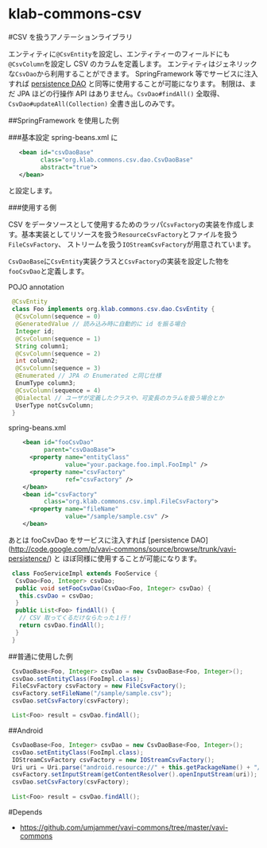 klab-commons-csv
================

#CSV を扱うアノテーションライブラリ

エンティティに`@CsvEntity`を設定し、エンティティーのフィールドにも`@CsvColumn`を設定し CSV のカラムを定義します。
エンティティはジェネリックな`CsvDao`から利用することができます。
SpringFramework 等でサービスに注入すれば [persistence DAO](https://github.com/umjammer/vavi-commons/tree/master/vavi-persistence) と同等に使用することが可能になります。
制限は、まだ JPA ほどの行操作 API はありません。`CsvDao#findAll()` 全取得、 `CsvDao#updateAll(Collection)` 全書き出しのみです。

##SpringFramework を使用した例

###基本設定
spring-beans.xml に
```xml
   <bean id="csvDaoBase"
         class="org.klab.commons.csv.dao.CsvDaoBase"
         abstract="true">
   </bean>
```
と設定します。

###使用する側

CSV をデータソースとして使用するためのラッパ`CsvFactory`の実装を作成します。基本実装としてリソースを扱う`ResourceCsvFactory`とファイルを扱う`FileCsvFactory`、 ストリームを扱う`IOStreamCsvFactory`が用意されています。

`CsvDaoBase`に`CsvEntity`実装クラスと`CsvFactory`の実装を設定した物を`fooCsvDao`と定義します。

POJO annotation

```java
 @CsvEntity
 class Foo implements org.klab.commons.csv.dao.CsvEntity {
  @CsvColumn(sequence = 0)
  @GeneratedValue // 読み込み時に自動的に id を振る場合
  Integer id;
  @CsvColumn(sequence = 1)
  String column1;
  @CsvColumn(sequence = 2)
  int column2;
  @CsvColumn(sequence = 3)
  @Enumerated // JPA の Enumerated と同じ仕様
  EnumType column3;
  @CsvColumn(sequence = 4)
  @Dialectal // ユーザが定義したクラスや、可変長のカラムを扱う場合とか
  UserType notCsvColumn;
 }
```

spring-beans.xml
```xml
    <bean id="fooCsvDao"
          parent="csvDaoBase">
      <property name="entityClass"
                value="your.package.foo.impl.FooImpl" />
      <property name="csvFactory"
                ref="csvFactory" />
    </bean>
    <bean id="csvFactory"
          class="org.klab.commons.csv.impl.FileCsvFactory">
      <property name="fileName"
                value="/sample/sample.csv" />
    </bean>
```

あとは fooCsvDao をサービスに注入すれば [persistence DAO] (http://code.google.com/p/vavi-commons/source/browse/trunk/vavi-persistence/) と
ほぼ同様に使用することが可能になります。

```Java
 class FooServiceImpl extends FooService {
  CsvDao<Foo, Integer> csvDao;
  public void setFooCsvDao(CsvDao<Foo, Integer> csvDao) {
   this.csvDao = csvDao;
  }
  public List<Foo> findAll() {
   // CSV 取ってくるだけならたった１行！
   return csvDao.findAll();
  }
 }
```

##普通に使用した例

```Java
 CsvDaoBase<Foo, Integer> csvDao = new CsvDaoBase<Foo, Integer>();
 csvDao.setEntityClass(FooImpl.class);
 FileCsvFactory csvFactory = new FileCsvFactory();
 csvFactory.setFileName("/sample/sample.csv");
 csvDao.setCsvFactory(csvFactory);

 List<Foo> result = csvDao.findAll();
```

##Android

```Java
 CsvDaoBase<Foo, Integer> csvDao = new CsvDaoBase<Foo, Integer>();
 csvDao.setEntityClass(FooImpl.class);
 IOStreamCsvFactory csvFactory = new IOStreamCsvFactory();
 Uri uri = Uri.parse("android.resource://" + this.getPackageName() + "/" + R.raw.bar);
 csvFactory.setInputStream(getContentResolver().openInputStream(uri));
 csvDao.setCsvFactory(csvFactory);
        
 List<Foo> result = csvDao.findAll();
```


#Depends
* https://github.com/umjammer/vavi-commons/tree/master/vavi-commons
